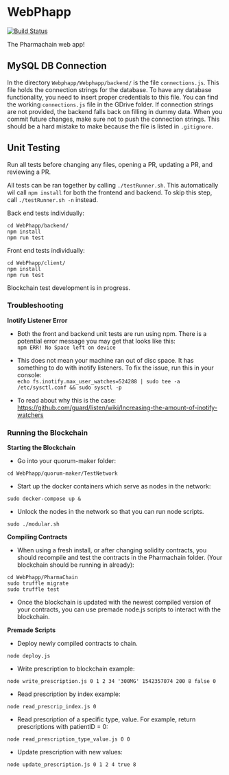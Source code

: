 # WebPhapp  
[![Build Status](https://travis-ci.org/Pharmachain/WebPhapp.svg?branch=master)](https://travis-ci.org/Pharmachain/WebPhapp/)  

The Pharmachain web app!

## MySQL DB Connection  
In the directory `Webphapp/Webphapp/backend/` is the file `connections.js`. This file holds the connection strings for the database. To have any database functionality, you need to insert proper credentials to this file. You can find the working `connections.js` file in the GDrive folder. If connection strings are not provided, the backend falls back on filling in dummy data. When you commit future changes, make sure not to push the connection strings. This should be a hard mistake to make because the file is listed in `.gitignore`.


## Unit Testing  
Run all tests before changing any files, opening a PR, updating a PR, and reviewing a PR.  

All tests can be ran together by calling `./testRunner.sh`. This automatically wil call `npm install` for both the frontend and backend. To skip this step, call `./testRunner.sh -n` instead.  

Back end tests individually:  
```
cd WebPhapp/backend/
npm install
npm run test
```  

Front end tests individually:  
```
cd WebPhapp/client/
npm install
npm run test
```

Blockchain test development is in progress.  

### Troubleshooting

**Inotify Listener Error**
- Both the front and backend unit tests are run using npm. There is a potential error message you may get that looks like this:  
`npm ERR! No Space left on device`  

- This does not mean your machine ran out of disc space. It has something to do with inotify listeners.
To fix the issue, run this in your console:  
`echo fs.inotify.max_user_watches=524288 | sudo tee -a /etc/sysctl.conf && sudo sysctl -p`  

- To read about why this is the case:  
https://github.com/guard/listen/wiki/Increasing-the-amount-of-inotify-watchers  

### Running the Blockchain
**Starting the Blockchain**
- Go into your quorum-maker folder:
```
cd WebPhapp/quorum-maker/TestNetwork
```
- Start up the docker containers which serve as nodes in the network:
```
sudo docker-compose up &
```
- Unlock the nodes in the network so that you can run node scripts.
```
sudo ./modular.sh
```
**Compiling Contracts**
- When using a fresh install, or after changing solidity contracts,
you should recompile and test the contracts in the Pharmachain folder.
(Your blockchain should be running in already):
```
cd WebPhapp/PharmaChain
sudo truffle migrate
sudo truffle test
```
- Once the blockchain is updated with the newest compiled version of your contracts, you can use premade node.js scripts to interact with the blockchain.

**Premade Scripts**
- Deploy newly compiled contracts to chain.
```
node deploy.js
```

- Write prescription to blockchain example:
```
node write_prescription.js 0 1 2 34 '300MG' 1542357074 200 8 false 0
```

- Read prescription by index example:
```
node read_prescrip_index.js 0
```

- Read prescription of a specific type, value. For example, return prescriptions with patientID = 0:
```
node read_prescription_type_value.js 0 0
```

- Update prescription with new values:
```
node update_prescription.js 0 1 2 4 true 8
``` 
